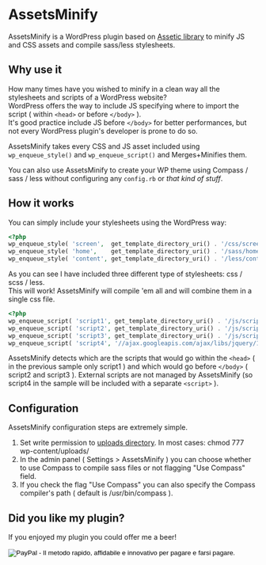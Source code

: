 AssetsMinify
============

AssetsMinify is a WordPress plugin based on [Assetic library](https://github.com/kriswallsmith/assetic) to minify JS and CSS assets and compile sass/less stylesheets.


Why use it
-------------

How many times have you wished to minify in a clean way all the stylesheets and scripts of a WordPress website? <br>
WordPress offers the way to include JS specifying where to import the script ( within `<head>` or before `</body>` ). <br>
It's good practice include JS before `</body>` for better performances, but not every WordPress plugin's developer is prone to do so.

AssetsMinify takes every CSS and JS asset included using `wp_enqueue_style()` and `wp_enqueue_script()` and Merges+Minifies them.

You can also use AssetsMinify to create your WP theme using Compass / sass / less without configuring any `config.rb` or *that kind of stuff*.

How it works
-------------

You can simply include your stylesheets using the WordPress way:

``` php
<?php
wp_enqueue_style( 'screen',  get_template_directory_uri() . '/css/screen.css' );
wp_enqueue_style( 'home',    get_template_directory_uri() . '/sass/home.scss' );
wp_enqueue_style( 'content', get_template_directory_uri() . '/less/content.less' );
```
As you can see I have included three different type of stylesheets: css / scss / less. <br>
This will work! AssetsMinify will compile 'em all and will combine them in a single css file.

``` php
<?php
wp_enqueue_script( 'script1', get_template_directory_uri() . '/js/script1.js', array(), '1.0', false );
wp_enqueue_script( 'script2', get_template_directory_uri() . '/js/script2.js', array(), '1.0', true );
wp_enqueue_script( 'script3', get_template_directory_uri() . '/js/script3.js', array(), '1.0', true );
wp_enqueue_script( 'script4', '//ajax.googleapis.com/ajax/libs/jquery/1.9.1/jquery.min.js', array(), '1.0', true );
```
AssetsMinify detects which are the scripts that would go within the `<head>` ( in the previous sample only script1 ) and which would go before `</body>` ( script2 and script3 ).
External scripts are not managed by AssetsMinify (so script4 in the sample will be included with a separate `<script>` ).


Configuration
-------------

AssetsMinify configuration steps are extremely simple.

1.  Set write permission to [uploads directory](http://codex.wordpress.org/Function_Reference/wp_upload_dir). In most cases: chmod 777 wp-content/uploads/
2.  In the admin panel ( Settings > AssetsMinify ) you can choose whether to use Compass to compile sass files or not flagging "Use Compass" field.
3.  If you check the flag "Use Compass" you can also specify the Compass compiler's path ( default is /usr/bin/compass ).

Did you like my plugin?
-------------

If you enjoyed my plugin you could offer me a beer!
<form action="https://www.paypal.com/cgi-bin/webscr" method="post">
<input type="hidden" name="cmd" value="_s-xclick">
<input type="hidden" name="hosted_button_id" value="FBXNQXD9X3GZY">
<input type="image" src="https://www.paypalobjects.com/it_IT/IT/i/btn/btn_donate_SM.gif" border="0" name="submit" alt="PayPal - Il metodo rapido, affidabile e innovativo per pagare e farsi pagare.">
<img alt="" border="0" src="https://www.paypalobjects.com/it_IT/i/scr/pixel.gif" width="1" height="1">
</form>

